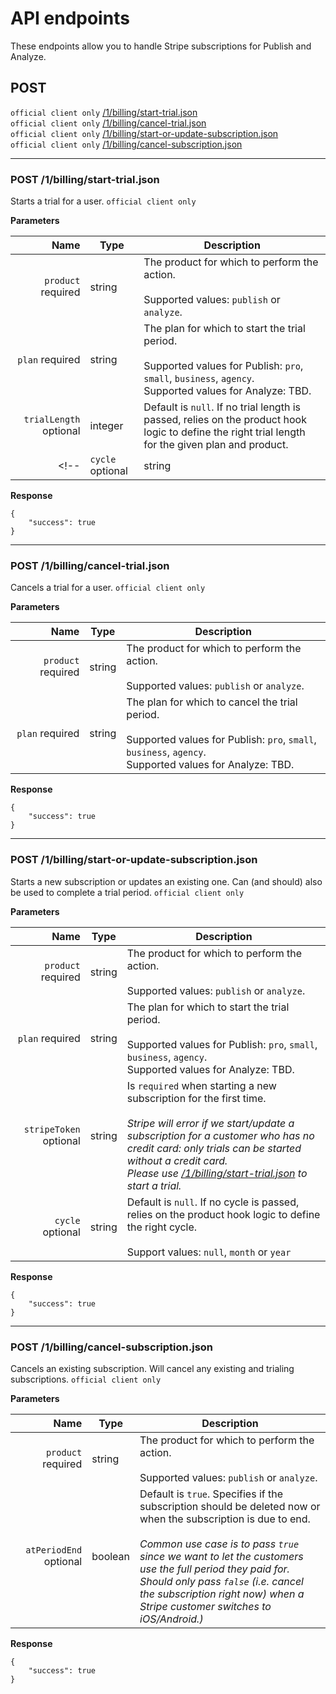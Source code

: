 # API endpoints

These endpoints allow you to handle Stripe subscriptions for Publish and Analyze.

## POST
`official client only` [/1/billing/start-trial.json](#post-1billingstart-trialjson) <br/>
`official client only` [/1/billing/cancel-trial.json](#post-1billingcancel-trialjson) <br/>
`official client only` [/1/billing/start-or-update-subscription.json](#post-1billingstart-or-update-subscriptionjson) <br/>
`official client only` [/1/billing/cancel-subscription.json](#post-1billingcancel-subscriptionjson) <br/>
___

### POST /1/billing/start-trial.json
Starts a trial for a user. `official client only`

**Parameters**

|                   Name | Type    | Description                                                                                                                                                         |
| ----------------------:| ------- | ------------------------------------------------------------------------------------------------------------------------------------------------------------------- |
|     `product` required | string  | The product for which to perform the action. <br/><br/> Supported values: `publish` or `analyze`.                                                                   |
|        `plan` required | string  | The plan for which to start the trial period. <br/><br/> Supported values for Publish: `pro`, `small`, `business`, `agency`.  <br/>Supported values for Analyze: TBD. |
| `trialLength` optional | integer | Default is `null`. If no trial length is passed, relies on the product hook logic to define the right trial length for the given plan and product.                  |
<!-- |       `cycle` optional | string  | Default is `null`. If no cycle is passed, relies on the product hook logic to define the right cycle. <br/><br/> Support values: `null`, `month` or `year`          | -->

**Response**

```
{
    "success": true
}
```
___

### POST /1/billing/cancel-trial.json
Cancels a trial for a user. `official client only`

**Parameters**

|                   Name | Type    | Description                                                                                                                                                         |
| ----------------------:| ------- | ------------------------------------------------------------------------------------------------------------------------------------------------------------------- |
|     `product` required | string  | The product for which to perform the action. <br/><br/> Supported values: `publish` or `analyze`.                                                                   |
|        `plan` required | string  | The plan for which to cancel the trial period. <br/><br/> Supported values for Publish: `pro`, `small`, `business`, `agency`.  <br/>Supported values for Analyze: TBD.

**Response**

```
{
    "success": true
}
```
___

### POST /1/billing/start-or-update-subscription.json
Starts a new subscription or updates an existing one. Can (and should) also be used to complete a trial period. `official client only`

**Parameters**

|                   Name | Type    | Description                                                                                                                                                         |
| ----------------------:| ------- | ------------------------------------------------------------------------------------------------------------------------------------------------------------------- |
|     `product` required | string  | The product for which to perform the action. <br/><br/> Supported values: `publish` or `analyze`.                                                                   |
|        `plan` required | string  | The plan for which to start the trial period. <br/><br/> Supported values for Publish: `pro`, `small`, `business`, `agency`.  <br/>Supported values for Analyze: TBD. |
| `stripeToken` optional | string | Is `required` when starting a new subscription for the first time. <br/><br/>*Stripe will error if we start/update a subscription for a customer who has no credit card: only trials can be started without a credit card.*  <br/> *Please use [/1/billing/start-trial.json](#post-1billingstart-trialjson) to start a trial.*|
|       `cycle` optional | string | Default is `null`. If no cycle is passed, relies on the product hook logic to define the right cycle. <br/><br/> Support values: `null`, `month` or `year`          |

**Response**

```
{
    "success": true
}
```
___

### POST /1/billing/cancel-subscription.json
Cancels an existing subscription. Will cancel any existing and trialing subscriptions. `official client only`

**Parameters**

|                   Name | Type    | Description                                                                                                                                                         |
| ----------------------:| ------- | ------------------------------------------------------------------------------------------------------------------------------------------------------------------- |
|     `product` required | string  | The product for which to perform the action. <br/><br/> Supported values: `publish` or `analyze`.                                                                   |
|     `atPeriodEnd` optional | boolean  | Default is `true`. Specifies if the subscription should be deleted now or when the subscription is due to end. <br/><br/> *Common use case is to pass `true` since we want to let the customers use the full period they paid for.* <br/>*Should only pass `false` (i.e. cancel the subscription right now) when a Stripe customer switches to iOS/Android.)*                  |

**Response**

```
{
    "success": true
}
```
